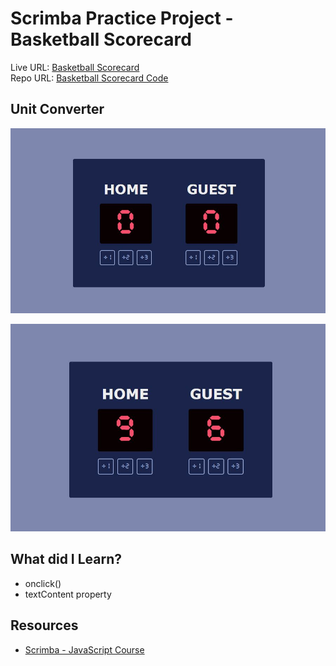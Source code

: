 # Scrimba Practice Project - Basketball Scorecard

Live URL: [Basketball Scorecard](https://aditi002-holo.github.io/basketball-scorecard/) <br/>
Repo URL: [Basketball Scorecard Code](https://github.com/Aditi002-holo/basketball-scorecard)

## Unit Converter

![](./screenshot.JPG)

![](./screenshot-active-state.JPG)

## What did I Learn?

- onclick()
- textContent property

## Resources

- [Scrimba - JavaScript Course](https://scrimba.com/learn/learnjavascript)